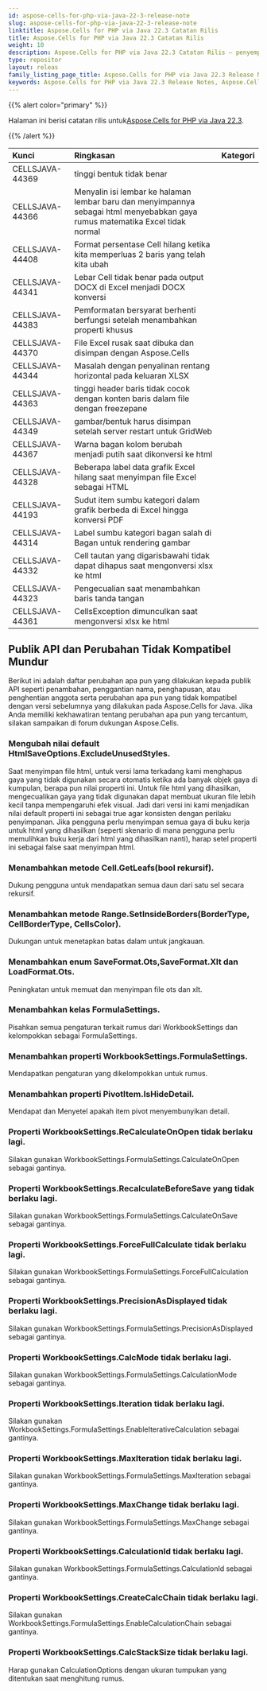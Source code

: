 ```yaml
---
id: aspose-cells-for-php-via-java-22-3-release-note
slug: aspose-cells-for-php-via-java-22-3-release-note
linktitle: Aspose.Cells for PHP via Java 22.3 Catatan Rilis
title: Aspose.Cells for PHP via Java 22.3 Catatan Rilis
weight: 10
description: Aspose.Cells for PHP via Java 22.3 Catatan Rilis – penyempurnaan terkini, fitur baru, dan perbaikan
type: repositor
layout: releas
family_listing_page_title: Aspose.Cells for PHP via Java 22.3 Release Note
keywords: Aspose.Cells for PHP via Java 22.3 Release Notes, Aspose.Cells for PHP via Java 22.3 updates and fixe
---
```

{{% alert color="primary" %}}

 Halaman ini berisi catatan rilis untuk[Aspose.Cells for PHP via Java 22.3](https://releases.aspose.com/cells/php/new-releases/aspose.cells-for-php-via-java-22.3/).

{{% /alert %}}

|**Kunci**|**Ringkasan**|**Kategori**|
| :- | :- | :- |
|CELLSJAVA-44369| tinggi bentuk tidak benar|
|CELLSJAVA-44366|Menyalin isi lembar ke halaman lembar baru dan menyimpannya sebagai html menyebabkan gaya rumus matematika Excel tidak normal|
|CELLSJAVA-44408|Format persentase Cell hilang ketika kita memperluas 2 baris yang telah kita ubah|
|CELLSJAVA-44341|Lebar Cell tidak benar pada output DOCX di Excel menjadi DOCX konversi|
|CELLSJAVA-44383|Pemformatan bersyarat berhenti berfungsi setelah menambahkan properti khusus|
|CELLSJAVA-44370|File Excel rusak saat dibuka dan disimpan dengan Aspose.Cells|
|CELLSJAVA-44344| Masalah dengan penyalinan rentang horizontal pada keluaran XLSX|
|CELLSJAVA-44363| tinggi header baris tidak cocok dengan konten baris dalam file dengan freezepane|
|CELLSJAVA-44349|gambar/bentuk harus disimpan setelah server restart untuk GridWeb|
|CELLSJAVA-44367|Warna bagan kolom berubah menjadi putih saat dikonversi ke html|
|CELLSJAVA-44328| Beberapa label data grafik Excel hilang saat menyimpan file Excel sebagai HTML|
|CELLSJAVA-44193|Sudut item sumbu kategori dalam grafik berbeda di Excel hingga konversi PDF|
|CELLSJAVA-44314|Label sumbu kategori bagan salah di Bagan untuk rendering gambar|
|CELLSJAVA-44332|Cell tautan yang digarisbawahi tidak dapat dihapus saat mengonversi xlsx ke html|
|CELLSJAVA-44323|Pengecualian saat menambahkan baris tanda tangan|
|CELLSJAVA-44361|CellsException dimunculkan saat mengonversi xlsx ke html|

##  **Publik API dan Perubahan Tidak Kompatibel Mundur**

Berikut ini adalah daftar perubahan apa pun yang dilakukan kepada publik API seperti penambahan, penggantian nama, penghapusan, atau penghentian anggota serta perubahan apa pun yang tidak kompatibel dengan versi sebelumnya yang dilakukan pada Aspose.Cells for Java. Jika Anda memiliki kekhawatiran tentang perubahan apa pun yang tercantum, silakan sampaikan di forum dukungan Aspose.Cells.

###  **Mengubah nilai default HtmlSaveOptions.ExcludeUnusedStyles.**

Saat menyimpan file html, untuk versi lama terkadang kami menghapus gaya yang tidak digunakan secara otomatis ketika ada banyak objek gaya di kumpulan, berapa pun nilai properti ini. Untuk file html yang dihasilkan, mengecualikan gaya yang tidak digunakan dapat membuat ukuran file lebih kecil tanpa mempengaruhi efek visual. Jadi dari versi ini kami menjadikan nilai default properti ini sebagai true agar konsisten dengan perilaku penyimpanan. Jika pengguna perlu menyimpan semua gaya di buku kerja untuk html yang dihasilkan (seperti skenario di mana pengguna perlu memulihkan buku kerja dari html yang dihasilkan nanti), harap setel properti ini sebagai false saat menyimpan html.

###  **Menambahkan metode Cell.GetLeafs(bool rekursif).**

Dukung pengguna untuk mendapatkan semua daun dari satu sel secara rekursif.

###  **Menambahkan metode Range.SetInsideBorders(BorderType, CellBorderType, CellsColor).**

Dukungan untuk menetapkan batas dalam untuk jangkauan.

###  **Menambahkan enum SaveFormat.Ots,SaveFormat.Xlt dan LoadFormat.Ots.**

Peningkatan untuk memuat dan menyimpan file ots dan xlt.

###  **Menambahkan kelas FormulaSettings.**

Pisahkan semua pengaturan terkait rumus dari WorkbookSettings dan kelompokkan sebagai FormulaSettings.

###  **Menambahkan properti WorkbookSettings.FormulaSettings.**

Mendapatkan pengaturan yang dikelompokkan untuk rumus.

###  **Menambahkan properti PivotItem.IsHideDetail.**

Mendapat dan Menyetel apakah item pivot menyembunyikan detail.

###  **Properti WorkbookSettings.ReCalculateOnOpen tidak berlaku lagi.**

Silakan gunakan WorkbookSettings.FormulaSettings.CalculateOnOpen sebagai gantinya.

###  **Properti WorkbookSettings.RecalculateBeforeSave yang tidak berlaku lagi.**

Silakan gunakan WorkbookSettings.FormulaSettings.CalculateOnSave sebagai gantinya.

###  **Properti WorkbookSettings.ForceFullCalculate tidak berlaku lagi.**

Silakan gunakan WorkbookSettings.FormulaSettings.ForceFullCalculation sebagai gantinya.

###  **Properti WorkbookSettings.PrecisionAsDisplayed tidak berlaku lagi.**

Silakan gunakan WorkbookSettings.FormulaSettings.PrecisionAsDisplayed sebagai gantinya.

###  **Properti WorkbookSettings.CalcMode tidak berlaku lagi.**

Silakan gunakan WorkbookSettings.FormulaSettings.CalculationMode sebagai gantinya.

###  **Properti WorkbookSettings.Iteration tidak berlaku lagi.**

Silakan gunakan WorkbookSettings.FormulaSettings.EnableIterativeCalculation sebagai gantinya.

###  **Properti WorkbookSettings.MaxIteration tidak berlaku lagi.**

Silakan gunakan WorkbookSettings.FormulaSettings.MaxIteration sebagai gantinya.

###  **Properti WorkbookSettings.MaxChange tidak berlaku lagi.**

Silakan gunakan WorkbookSettings.FormulaSettings.MaxChange sebagai gantinya.

###  **Properti WorkbookSettings.CalculationId tidak berlaku lagi.**

Silakan gunakan WorkbookSettings.FormulaSettings.CalculationId sebagai gantinya.

###  **Properti WorkbookSettings.CreateCalcChain tidak berlaku lagi.**

Silakan gunakan WorkbookSettings.FormulaSettings.EnableCalculationChain sebagai gantinya.

###  **Properti WorkbookSettings.CalcStackSize tidak berlaku lagi.**

Harap gunakan CalculationOptions dengan ukuran tumpukan yang ditentukan saat menghitung rumus.

